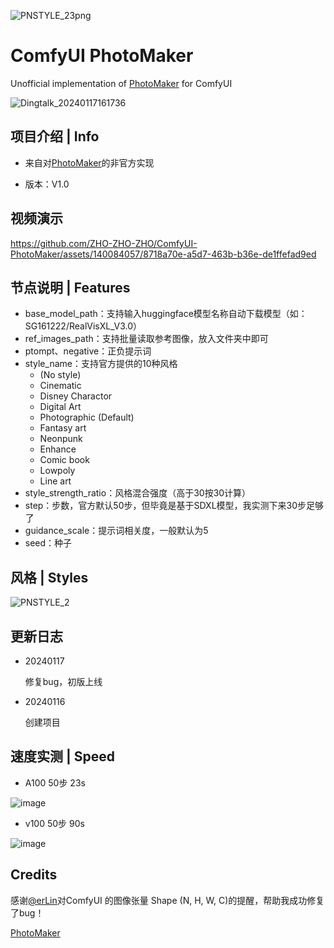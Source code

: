 
![PNSTYLE_23png](https://github.com/ZHO-ZHO-ZHO/ComfyUI-PhotoMaker/assets/140084057/15f9ebaf-b205-4cbd-928e-eca1a0cacb7f)


# ComfyUI PhotoMaker

Unofficial implementation of [PhotoMaker](https://github.com/TencentARC/PhotoMaker) for ComfyUI

<!---
![Dingtalk_20240117150313](https://github.com/ZHO-ZHO-ZHO/ComfyUI-PhotoMaker/assets/140084057/da664c2b-cb30-44e2-85ec-d6070fcfa8f0)
--->

![Dingtalk_20240117161736](https://github.com/ZHO-ZHO-ZHO/ComfyUI-PhotoMaker/assets/140084057/07c924ab-3ee5-4919-87bc-ac49c28914f1)


## 项目介绍 | Info

- 来自对[PhotoMaker](https://github.com/TencentARC/PhotoMaker)的非官方实现
  
- 版本：V1.0


## 视频演示

https://github.com/ZHO-ZHO-ZHO/ComfyUI-PhotoMaker/assets/140084057/8718a70e-a5d7-463b-b36e-de1ffefad9ed


## 节点说明 | Features
- base_model_path：支持输入huggingface模型名称自动下载模型（如：SG161222/RealVisXL_V3.0）
- ref_images_path：支持批量读取参考图像，放入文件夹中即可
- ptompt、negative：正负提示词
- style_name：支持官方提供的10种风格
    - (No style)
    - Cinematic
    - Disney Charactor
    - Digital Art
    - Photographic (Default)
    - Fantasy art
    - Neonpunk
    - Enhance
    - Comic book
    - Lowpoly
    - Line art 
- style_strength_ratio：风格混合强度（高于30按30计算）
- step：步数，官方默认50步，但毕竟是基于SDXL模型，我实测下来30步足够了
- guidance_scale：提示词相关度，一般默认为5
- seed：种子


## 风格 | Styles

![PNSTYLE_2](https://github.com/ZHO-ZHO-ZHO/ComfyUI-PhotoMaker/assets/140084057/dc675478-47a0-456d-946b-0cf781aa4c28)


## 更新日志

- 20240117

  修复bug，初版上线

- 20240116

  创建项目


## 速度实测 | Speed

- A100 50步 23s

![image](https://github.com/ZHO-ZHO-ZHO/ComfyUI-PhotoMaker/assets/140084057/df6eacda-2640-425b-b5ca-1ab5a8a61a66)

- v100 50步 90s

![image](https://github.com/ZHO-ZHO-ZHO/ComfyUI-PhotoMaker/assets/140084057/973b8b6b-9195-4044-b75d-bd833bd6421e)


## Credits

感谢[@erLin](https://twitter.com/eviljer)对ComfyUI 的图像张量 Shape (N, H, W, C)的提醒，帮助我成功修复了bug！

[PhotoMaker](https://github.com/TencentARC/PhotoMaker)
